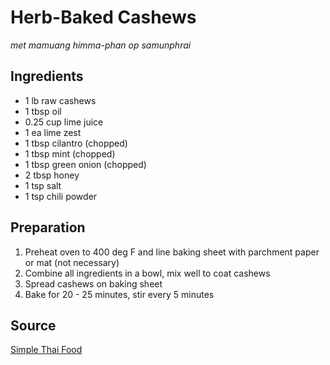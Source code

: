 # Herb-Baked Cashews

_met mamuang himma-phan op samunphrai_

## Ingredients

- 1 lb raw cashews
- 1 tbsp oil
- 0.25 cup lime juice
- 1 ea lime zest
- 1 tbsp cilantro (chopped)
- 1 tbsp mint (chopped)
- 1 tbsp green onion (chopped)
- 2 tbsp honey
- 1 tsp salt
- 1 tsp chili powder

## Preparation

1. Preheat oven to 400 deg F and line baking sheet with parchment paper or mat (not necessary)
1. Combine all ingredients in a bowl, mix well to coat cashews
1. Spread cashews on baking sheet
1. Bake for 20 - 25 minutes, stir every 5 minutes

## Source

[Simple Thai Food](https://www.goodreads.com/book/show/18142451-simple-thai-food)
